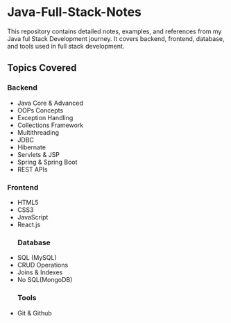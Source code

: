 # Java-Full-Stack-Notes
This repository contains detailed notes, examples, and references from my Java ful Stack Development journey. It covers backend, frontend, database, and tools used in full stack development.
## Topics Covered
### Backend
- Java Core & Advanced
- OOPs Concepts
- Exception Handling
- Collections Framework
- Multithreading
- JDBC
- Hibernate
- Servlets & JSP
- Spring &  Spring Boot
- REST APIs
### Frontend
- HTML5
- CSS3
- JavaScript
- React.js
  ### Database
- SQL (MySQL)
- CRUD Operations
- Joins & Indexes
- No SQL(MongoDB)
  ### Tools
 - Git & Github
  
  
